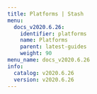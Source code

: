 ```yaml
---
title: Platforms | Stash
menu:
  docs_v2020.6.26:
    identifier: platforms
    name: Platforms
    parent: latest-guides
    weight: 90
menu_name: docs_v2020.6.26
info:
  catalog: v2020.6.26
  version: v2020.6.26
---
```


